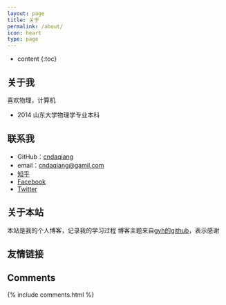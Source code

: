 ```yaml
---
layout: page
title: 关于
permalink: /about/
icon: heart
type: page
---
```


* content
{:toc}

## 关于我


喜欢物理，计算机


* 2014 山东大学物理学专业本科

## 联系我

* GitHub：[cndaqiang](https://github.com/cndaqiang)
* email：cndaqiang@gamil.com
* [知乎](https://www.zhihu.com/people/cndaqiang)
* [Facebook](https://www.facebook.com/daqiang.chen.12)
* [Twitter](https://twitter.com/cndaqiang)

## 关于本站
本站是我的个人博客，记录我的学习过程
博客主题来自[gyh的github](https://github.com/Gaohaoyang/gaohaoyang.github.io)，表示感谢


## 友情链接

## Comments
{% include comments.html %}